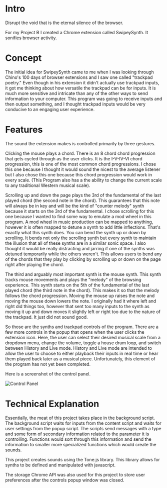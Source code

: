 # Intro

Disrupt the void that is the eternal silence of the browser.  

For my Project B I created a Chrome extension called SwipeySynth. It sonifies browser activity.

# Concept

The initial idea for SwipeySynth came to me when I was looking through Chino's 100 days of browser extensions and I saw one called "trackpad poetry." Even though in his extension it didn't actually use trackpad inputs, it got me thinking about how versatile the trackpad can be for inputs. It is much more sensitive and intricate than any of the other ways to send information to your computer. This program was going to receive inputs and then output something, and I thought trackpad inputs would be very conducive to an engaging user experience.

# Features

The sound the extension makes is controlled primarily by three gestures.

Clicking the mouse plays a chord. There is an 8 chord chord progression that gets cycled through as the user clicks. It is the I-V-IV-VI chord progression, this is one of the most common chord progressions. I chose this one because I thought it would sound the nicest to the average listener but I also chose this one because this chord progression would work in every scale. (This Program also has a the ability to change the current scale to any traditional Western musical scale).

Scrolling up and down the page plays the 3rd of the fundamental of the last played chord (the second note in the chord). This guarantees that this note will always be in key and will be the kind of "counter melody" synth because it starts on the 3rd of the fundamental. I chose scrolling for this one because I wanted to find some way to emulate a mod wheel in this program. A mod wheel in music production can be mapped to anything, however it is often mapped to detune a synth to add little inflections. That's exactly what this synth does. You can bend the synth up or down by scrolling. It bends not only the scrolling synth but every synth to maintain the illusion that all of these synths are in a similar sonic space. I also thought it would be really distracting and jarring if one of the synths was detuned temporarily while the others weren't. This allows users to bend any of the chords that they play by clicking by scrolling up or down on the page right after playing the chord.

The third and arguably most important synth is the mouse synth. This synth tracks mouse movements and plays the "melody" of the browsing experience. This synth starts on the 5th of the fundamental of the last played chord (the third note in the chord). This makes it so that the melody follows the chord progression. Moving the mouse up raises the note and moving the mouse down lowers the note. I originally had it where left and right did things too, however that sent too many inputs to the synth as moving it up and down moves it slightly left or right too due to the nature of the trackpad. It just did not sound good.

So those are the synths and trackpad controls of the program. There are a few more controls in the popup that opens when the user clicks the extension icon. Here, the user can select their desired musical scale from a dropdown menu, change the volume, toggle a house drum loop, and switch between History and Live mode. History and Live mode are intended to allow the user to choose to either playback their inputs in real time or hear them played back later as a musical piece. Unfortunately, this element of the program has not yet been completed.

Here is a screenshot of the control panel.

![Control Panel]("ssforReadme.png")


# Technical Explanation

Essentially, the meat of this project takes place in the background script. The background script waits for inputs from the content script and waits for user settings from the popup script. The scripts send messages with a type and some form of secondary information related to the parameter it is controlling. Functions would sort through this information and send the information to smaller more specialized functions which would create the sounds.

This project creates sounds using the Tone.js library. This library allows for synths to be defined and manipulated with javascript.

The storage Chrome API was also used for this project to store user preferences after the controls popup window was closed.
